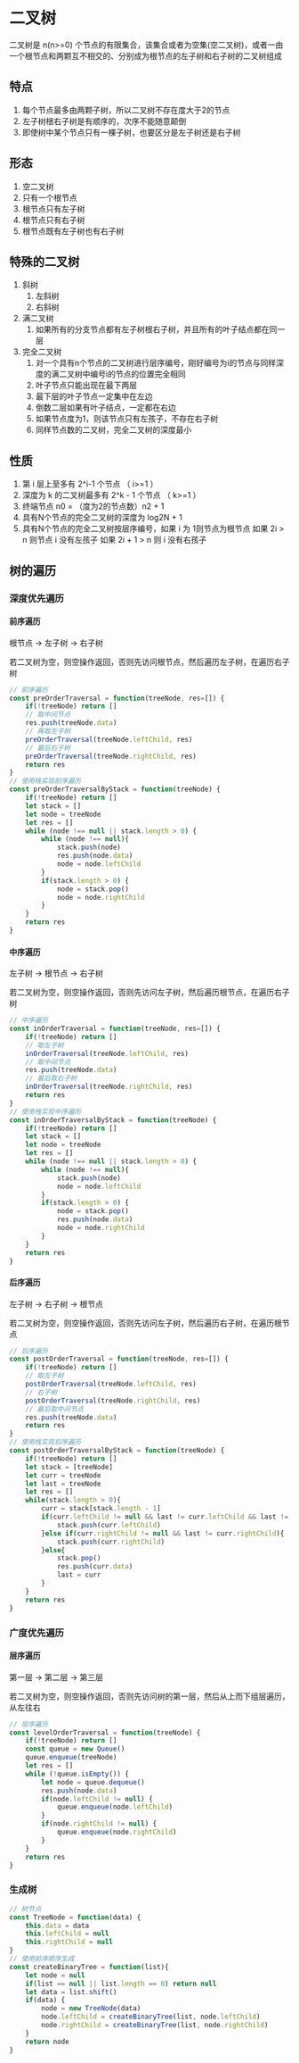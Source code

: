 # 二叉树

二叉树是 n(n>=0) 个节点的有限集合，该集合或者为空集(空二叉树)，或者一由一个根节点和两颗互不相交的、分别成为根节点的左子树和右子树的二叉树组成

## 特点

1. 每个节点最多由两颗子树，所以二叉树不存在度大于2的节点
2. 左子树根右子树是有顺序的，次序不能随意颠倒
3. 即使树中某个节点只有一棵子树，也要区分是左子树还是右子树

## 形态

1. 空二叉树
2. 只有一个根节点
3. 根节点只有左子树
4. 根节点只有右子树
5. 根节点既有左子树也有右子树

## 特殊的二叉树

1. 斜树
   1. 左斜树
   2. 右斜树
2. 满二叉树
   1. 如果所有的分支节点都有左子树根右子树，并且所有的叶子结点都在同一层
3. 完全二叉树
   1. 对一个具有n个节点的二叉树进行层序编号，刚好编号为i的节点与同样深度的满二叉树中编号i的节点的位置完全相同
   2. 叶子节点只能出现在最下两层
   3. 最下层的叶子节点一定集中在左边
   4. 倒数二层如果有叶子结点，一定都在右边
   5. 如果节点度为1，则该节点只有左孩子，不存在右子树
   6. 同样节点数的二叉树，完全二叉树的深度最小

## 性质

1. 第 i 层上至多有 2^i-1 个节点 （ i>=1 ）
2. 深度为 k 的二叉树最多有 2^k - 1 个节点 （ k>=1 ）
3. 终端节点 n0 = （度为2的节点数）n2 + 1
4. 具有N个节点的完全二叉树的深度为 log2N + 1
5. 具有N个节点的完全二叉树按层序编号，如果 i 为 1则节点为根节点 如果 2i > n 则节点 i 没有左孩子 如果 2i + 1 > n 则 i 没有右孩子

## 树的遍历

### 深度优先遍历

#### 前序遍历

根节点 -> 左子树 -> 右子树

若二叉树为空，则空操作返回，否则先访问根节点，然后遍历左子树，在遍历右子树

```js
// 前序遍历
const preOrderTraversal = function(treeNode, res=[]) {
    if(!treeNode) return []
    // 取中间节点
    res.push(treeNode.data)
    // 再取左子树
    preOrderTraversal(treeNode.leftChild, res)
    // 最后右子树
    preOrderTraversal(treeNode.rightChild, res)
    return res
}
// 使用栈实现前序遍历
const preOrderTraversalByStack = function(treeNode) {
    if(!treeNode) return []
    let stack = []
    let node = treeNode
    let res = []
    while (node !== null || stack.length > 0) {
        while (node !== null){
            stack.push(node)
            res.push(node.data)
            node = node.leftChild
        }
        if(stack.length > 0) {
            node = stack.pop()
            node = node.rightChild
        }
    }
    return res
}
```

#### 中序遍历

左子树 -> 根节点 -> 右子树

若二叉树为空，则空操作返回，否则先访问左子树，然后遍历根节点，在遍历右子树

```js
// 中序遍历
const inOrderTraversal = function(treeNode, res=[]) {
    if(!treeNode) return []
    // 取左子树
    inOrderTraversal(treeNode.leftChild, res)
    // 取中间节点
    res.push(treeNode.data)
    // 最后取右子树
    inOrderTraversal(treeNode.rightChild, res)
    return res
}
// 使用栈实现中序遍历
const inOrderTraversalByStack = function(treeNode) {
    if(!treeNode) return []
    let stack = []
    let node = treeNode
    let res = []
    while (node !== null || stack.length > 0) {
        while (node !== null){
            stack.push(node)
            node = node.leftChild
        }
        if(stack.length > 0) {
            node = stack.pop()
            res.push(node.data)
            node = node.rightChild
        }
    }
    return res
}
```

#### 后序遍历

左子树 -> 右子树 -> 根节点

若二叉树为空，则空操作返回，否则先访问左子树，然后遍历右子树，在遍历根节点

```js
// 后序遍历
const postOrderTraversal = function(treeNode, res=[]) {
    if(!treeNode) return []
    // 取左子树
    postOrderTraversal(treeNode.leftChild, res)
    // 右子树
    postOrderTraversal(treeNode.rightChild, res)
    // 最后取中间节点
    res.push(treeNode.data)
    return res
}
// 使用栈实现后序遍历
const postOrderTraversalByStack = function(treeNode) {
    if(!treeNode) return []
    let stack = [treeNode]
    let curr = treeNode
    let last = treeNode
    let res = []
    while(stack.length > 0){
        curr = stack[stack.length - 1]
        if(curr.leftChild != null && last != curr.leftChild && last != curr.rightChild){
            stack.push(curr.leftChild)
        }else if(curr.rightChild != null && last != curr.rightChild){
            stack.push(curr.rightChild)
        }else{
            stack.pop()
            res.push(curr.data)
            last = curr
        }
    }
    return res
}
```

### 广度优先遍历

#### 层序遍历

第一层 -> 第二层 -> 第三层

若二叉树为空，则空操作返回，否则先访问树的第一层，然后从上而下组层遍历，从左往右

```js
// 层序遍历
const levelOrderTraversal = function(treeNode) {
    if(!treeNode) return []
    const queue = new Queue()
    queue.enqueue(treeNode)
    let res = []
    while (!queue.isEmpty()) {
        let node = queue.dequeue()
        res.push(node.data)
        if(node.leftChild != null) {
            queue.enqueue(node.leftChild)
        }
        if(node.rightChild != null) {
            queue.enqueue(node.rightChild)
        }
    }
    return res
}
```

### 生成树

```js
// 树节点
const TreeNode = function(data) {
    this.data = data
    this.leftChild = null
    this.rightChild = null
}
// 使用前序顺序生成
const createBinaryTree = function(list){
    let node = null
    if(list == null || list.length == 0) return null 
    let data = list.shift()
    if(data) {
        node = new TreeNode(data)
        node.leftChild = createBinaryTree(list, node.leftChild)
        node.rightChild = createBinaryTree(list, node.rightChild)
    }
    return node
}
```